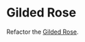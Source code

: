 # Gilded Rose

Refactor the [Gilded Rose](https://github.com/emilybache/GildedRose-Refactoring-Kata).
